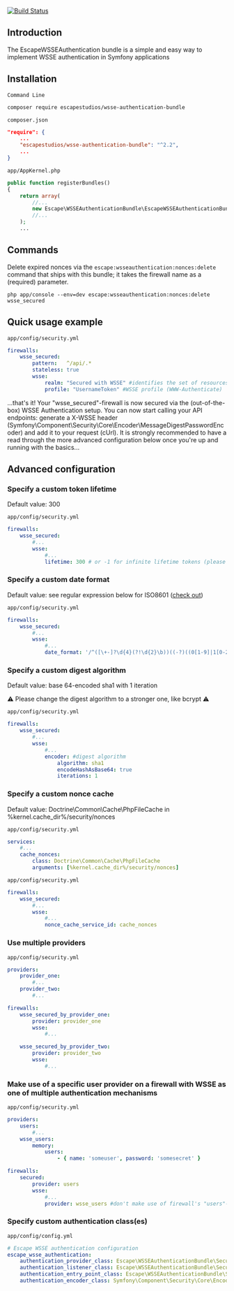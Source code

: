 [![Build Status](https://secure.travis-ci.org/djoos/EscapeWSSEAuthenticationBundle.png)](http://travis-ci.org/djoos/EscapeWSSEAuthenticationBundle)

## Introduction

The EscapeWSSEAuthentication bundle is a simple and easy way to implement WSSE authentication in Symfony applications

## Installation

`Command Line`

```sh
composer require escapestudios/wsse-authentication-bundle
```

`composer.json`

```json
"require": {
    ...
    "escapestudios/wsse-authentication-bundle": "^2.2",
    ...
}
```

`app/AppKernel.php`

```php
public function registerBundles()
{
    return array(
        //...
        new Escape\WSSEAuthenticationBundle\EscapeWSSEAuthenticationBundle(),
        //...
    );
    ...
```

## Commands

Delete expired nonces via the `escape:wsseauthentication:nonces:delete` command that ships with this bundle; it takes the firewall name as a (required) parameter.

`php app/console --env=dev escape:wsseauthentication:nonces:delete wsse_secured`

## Quick usage example

`app/config/security.yml`

```yml
firewalls:
    wsse_secured:
        pattern:   ^/api/.*
        stateless: true
        wsse:
            realm: "Secured with WSSE" #identifies the set of resources to which the authentication information will apply (WWW-Authenticate)
            profile: "UsernameToken" #WSSE profile (WWW-Authenticate)
```

...that's it! Your "wsse_secured"-firewall is now secured via the (out-of-the-box) WSSE Authentication setup. You can now start calling your API endpoints: generate a X-WSSE header (Symfony\Component\Security\Core\Encoder\MessageDigestPasswordEncoder) and add it to your request (cUrl).
It is strongly recommended to have a read through the more advanced configuration below once you're up and running with the basics...

## Advanced configuration

### Specify a custom token lifetime

Default value: 300

`app/config/security.yml`

```yml
firewalls:
    wsse_secured:
        #...
        wsse:
            #...
            lifetime: 300 # or -1 for infinite lifetime tokens (please use with extreme care!)
```

### Specify a custom date format

Default value: see regular expression below for ISO8601 ([check out](http://www.pelagodesign.com/blog/2009/05/20/iso-8601-date-validation-that-doesnt-suck/))

`app/config/security.yml`

```yml
firewalls:
    wsse_secured:
        #...
        wsse:
            #...
            date_format: '/^([\+-]?\d{4}(?!\d{2}\b))((-?)((0[1-9]|1[0-2])(\3([12]\d|0[1-9]|3[01]))?|W([0-4]\d|5[0-2])(-?[1-7])?|(00[1-9]|0[1-9]\d|[12]\d{2}|3([0-5]\d|6[1-6])))([T\s]((([01]\d|2[0-3])((:?)[0-5]\d)?|24\:?00)([\.,]\d+(?!:))?)?(\17[0-5]\d([\.,]\d+)?)?([zZ]|([\+-])([01]\d|2[0-3]):?([0-5]\d)?)?)?)?$/'
```

### Specify a custom digest algorithm

Default value: base 64-encoded sha1 with 1 iteration

:warning: Please change the digest algorithm to a stronger one, like bcrypt :warning:

`app/config/security.yml`

```yml
firewalls:
    wsse_secured:
        #...
        wsse:
            #...
            encoder: #digest algorithm
                algorithm: sha1
                encodeHashAsBase64: true
                iterations: 1
```

### Specify a custom nonce cache

Default value: Doctrine\Common\Cache\PhpFileCache in %kernel.cache_dir%/security/nonces

`app/config/security.yml`

```yml
services:
    #...
    cache_nonces:
        class: Doctrine\Common\Cache\PhpFileCache
        arguments: [%kernel.cache_dir%/security/nonces]
```

`app/config/security.yml`

```yml
firewalls:
    wsse_secured:
        #...
        wsse:
            #...
            nonce_cache_service_id: cache_nonces
```

### Use multiple providers

`app/config/security.yml`

```yml
providers:
    provider_one:
        #...
    provider_two:
        #...

firewalls:
    wsse_secured_by_provider_one:
        provider: provider_one
        wsse:
            #...

    wsse_secured_by_provider_two:
        provider: provider_two
        wsse:
            #...
```

### Make use of a specific user provider on a firewall with WSSE as one of multiple authentication mechanisms

`app/config/security.yml`

```yml
providers:
    users:
        #...
    wsse_users:
        memory:
            users:
                - { name: 'someuser', password: 'somesecret' }

firewalls:
    secured:
        provider: users
        wsse:
            #...
            provider: wsse_users #don't make use of firewall's "users"-provider, but "wsse_users"-provider for WSSE
```

### Specify custom authentication class(es)

`app/config/config.yml`

```yml
# Escape WSSE authentication configuration
escape_wsse_authentication:
    authentication_provider_class: Escape\WSSEAuthenticationBundle\Security\Core\Authentication\Provider\Provider
    authentication_listener_class: Escape\WSSEAuthenticationBundle\Security\Http\Firewall\Listener
    authentication_entry_point_class: Escape\WSSEAuthenticationBundle\Security\Http\EntryPoint\EntryPoint
    authentication_encoder_class: Symfony\Component\Security\Core\Encoder\MessageDigestPasswordEncoder
```
